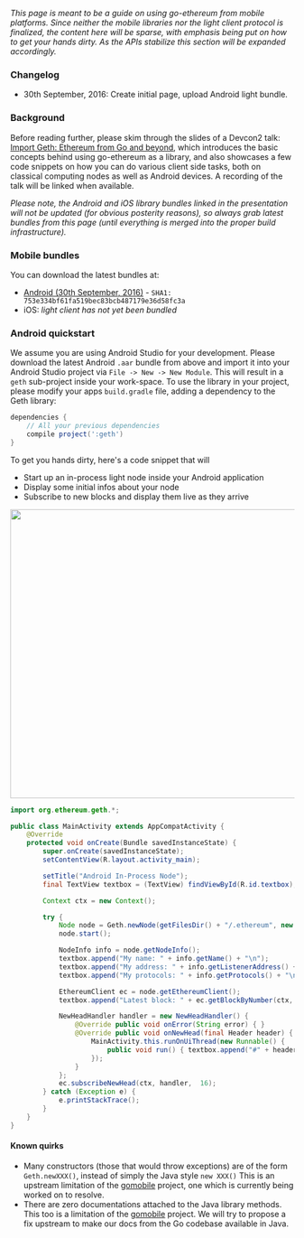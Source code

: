 *This page is meant to be a guide on using go-ethereum from mobile platforms. Since neither the mobile libraries nor the light client protocol is finalized, the content here will be sparse, with emphasis being put on how to get your hands dirty. As the APIs stabilize this section will be expanded accordingly.*

### Changelog

* 30th September, 2016: Create initial page, upload Android light bundle.

### Background

Before reading further, please skim through the slides of a Devcon2 talk: [Import Geth: Ethereum from Go and beyond](https://ethereum.karalabe.com/talks/2016-devcon.html), which introduces the basic concepts behind using go-ethereum as a library, and also showcases a few code snippets on how you can do various client side tasks, both on classical computing nodes as well as Android devices. A recording of the talk will be linked when available.

*Please note, the Android and iOS library bundles linked in the presentation will not be updated (for obvious posterity reasons), so always grab latest bundles from this page (until everything is merged into the proper build infrastructure).*

### Mobile bundles

You can download the latest bundles at:

 * [Android (30th September, 2016)](https://bintray.com/karalabe/ethereum/download_file?file_path=geth.aar) - `SHA1: 753e334bf61fa519bec83bcb487179e36d58fc3a`
 * iOS: *light client has not yet been bundled*

### Android quickstart

We assume you are using Android Studio for your development. Please download the latest Android `.aar` bundle from above and import it into your Android Studio project via `File -> New -> New Module`. This will result in a `geth` sub-project inside your work-space. To use the library in your project, please modify your apps `build.gradle` file, adding a dependency to the Geth library:

```gradle
dependencies {
    // All your previous dependencies
    compile project(':geth')
}
```

To get you hands dirty, here's a code snippet that will

* Start up an in-process light node inside your Android application
* Display some initial infos about your node
* Subscribe to new blocks and display them live as they arrive

<img src="http://i.imgur.com/LyTCCqg.png" width="512px" />

```java
import org.ethereum.geth.*;

public class MainActivity extends AppCompatActivity {
    @Override
    protected void onCreate(Bundle savedInstanceState) {
        super.onCreate(savedInstanceState);
        setContentView(R.layout.activity_main);

        setTitle("Android In-Process Node");
        final TextView textbox = (TextView) findViewById(R.id.textbox);

        Context ctx = new Context();

        try {
            Node node = Geth.newNode(getFilesDir() + "/.ethereum", new NodeConfig());
            node.start();

            NodeInfo info = node.getNodeInfo();
            textbox.append("My name: " + info.getName() + "\n");
            textbox.append("My address: " + info.getListenerAddress() + "\n");
            textbox.append("My protocols: " + info.getProtocols() + "\n\n");

            EthereumClient ec = node.getEthereumClient();
            textbox.append("Latest block: " + ec.getBlockByNumber(ctx, -1).getNumber() + ", syncing...\n");

            NewHeadHandler handler = new NewHeadHandler() {
                @Override public void onError(String error) { }
                @Override public void onNewHead(final Header header) {
                    MainActivity.this.runOnUiThread(new Runnable() {
                        public void run() { textbox.append("#" + header.getNumber() + ": " + header.getHash().getHex().substring(0, 10) + "…\n"); }
                    });
                }
            };
            ec.subscribeNewHead(ctx, handler,  16);
        } catch (Exception e) {
            e.printStackTrace();
        }
    }
}
```

#### Known quirks

 * Many constructors (those that would throw exceptions) are of the form `Geth.newXXX()`, instead of simply the Java style `new XXX()` This is an upstream limitation of the [gomobile](https://github.com/golang/mobile) project, one which is currently being worked on to resolve.
 * There are zero documentations attached to the Java library methods. This too is a limitation of the [gomobile](https://github.com/golang/mobile) project. We will try to propose a fix upstream to make our docs from the Go codebase available in Java.